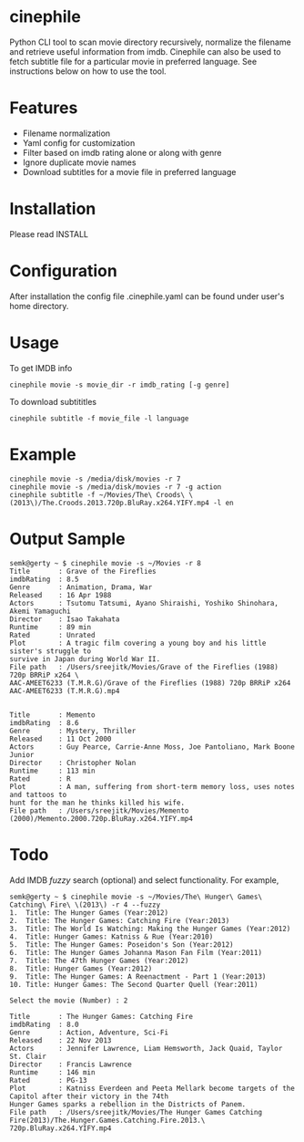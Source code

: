 cinephile
=========

Python CLI tool to scan movie directory recursively, normalize the filename and retrieve useful information from imdb. Cinephile can also be used to fetch subtitle file for a particular movie in preferred language. See instructions below on how to use the tool.

Features
========

* Filename normalization
* Yaml config for customization
* Filter based on imdb rating alone or along with genre
* Ignore duplicate movie names
* Download subtitles for a movie file in preferred language

Installation
============

Please read INSTALL

Configuration
=============

After installation the config file .cinephile.yaml can be found under user's home directory.

Usage
=====

To get IMDB info

    cinephile movie -s movie_dir -r imdb_rating [-g genre]

To download subtititles

    cinephile subtitle -f movie_file -l language

Example
=======

    cinephile movie -s /media/disk/movies -r 7
    cinephile movie -s /media/disk/movies -r 7 -g action
    cinephile subtitle -f ~/Movies/The\ Croods\ \(2013\)/The.Croods.2013.720p.BluRay.x264.YIFY.mp4 -l en

Output Sample
=============

    semk@gerty ~ $ cinephile movie -s ~/Movies -r 8
    Title       : Grave of the Fireflies
    imdbRating  : 8.5
    Genre       : Animation, Drama, War
    Released    : 16 Apr 1988
    Actors      : Tsutomu Tatsumi, Ayano Shiraishi, Yoshiko Shinohara, Akemi Yamaguchi
    Director    : Isao Takahata
    Runtime     : 89 min
    Rated       : Unrated
    Plot        : A tragic film covering a young boy and his little sister's struggle to
    survive in Japan during World War II.
    File path   : /Users/sreejitk/Movies/Grave of the Fireflies (1988) 720p BRRiP x264 \
    AAC-AMEET6233 (T.M.R.G)/Grave of the Fireflies (1988) 720p BRRiP x264 AAC-AMEET6233 (T.M.R.G).mp4


    Title       : Memento
    imdbRating  : 8.6
    Genre       : Mystery, Thriller
    Released    : 11 Oct 2000
    Actors      : Guy Pearce, Carrie-Anne Moss, Joe Pantoliano, Mark Boone Junior
    Director    : Christopher Nolan
    Runtime     : 113 min
    Rated       : R
    Plot        : A man, suffering from short-term memory loss, uses notes and tattoos to
    hunt for the man he thinks killed his wife.
    File path   : /Users/sreejitk/Movies/Memento (2000)/Memento.2000.720p.BluRay.x264.YIFY.mp4

Todo
====

Add IMDB *fuzzy* search (optional) and select functionality. For example,


    semk@gerty ~ $ cinephile movie -s ~/Movies/The\ Hunger\ Games\ Catching\ Fire\ \(2013\) -r 4 --fuzzy
    1.  Title: The Hunger Games (Year:2012)
    2.  Title: The Hunger Games: Catching Fire (Year:2013)
    3.  Title: The World Is Watching: Making the Hunger Games (Year:2012)
    4.  Title: Hunger Games: Katniss & Rue (Year:2010)
    5.  Title: The Hunger Games: Poseidon's Son (Year:2012)
    6.  Title: The Hunger Games Johanna Mason Fan Film (Year:2011)
    7.  Title: The 47th Hunger Games (Year:2012)
    8.  Title: Hunger Games (Year:2012)
    9.  Title: The Hunger Games: A Reenactment - Part 1 (Year:2013)
    10. Title: Hunger Games: The Second Quarter Quell (Year:2011)

    Select the movie (Number) : 2

    Title       : The Hunger Games: Catching Fire
    imdbRating  : 8.0
    Genre       : Action, Adventure, Sci-Fi
    Released    : 22 Nov 2013
    Actors      : Jennifer Lawrence, Liam Hemsworth, Jack Quaid, Taylor St. Clair
    Director    : Francis Lawrence
    Runtime     : 146 min
    Rated       : PG-13
    Plot        : Katniss Everdeen and Peeta Mellark become targets of the Capitol after their victory in the 74th
    Hunger Games sparks a rebellion in the Districts of Panem.
    File path   : /Users/sreejitk/Movies/The Hunger Games Catching Fire(2013)/The.Hunger.Games.Catching.Fire.2013.\
    720p.BluRay.x264.YIFY.mp4
